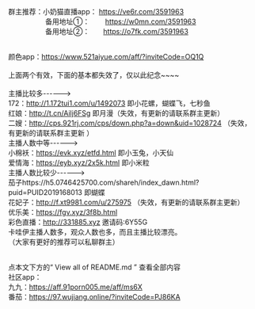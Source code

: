 群主推荐：小奶猫直播app： https://ve6r.com/3591963
               <br /> &nbsp;&nbsp;&nbsp;&nbsp;&nbsp;&nbsp;&nbsp;&nbsp;&nbsp;&nbsp;&nbsp;&nbsp;&nbsp;&nbsp;&nbsp;&nbsp;&nbsp;&nbsp;&nbsp;备用地址①： &nbsp;&nbsp;&nbsp;&nbsp;&nbsp;&nbsp; https://w0mn.com/3591963
                          <br /> &nbsp;&nbsp;&nbsp;&nbsp;&nbsp;&nbsp;&nbsp;&nbsp;&nbsp;&nbsp;&nbsp;&nbsp;&nbsp;&nbsp;&nbsp;&nbsp;&nbsp;&nbsp;&nbsp;备用地址②：&nbsp;&nbsp;&nbsp;&nbsp;&nbsp;&nbsp;&nbsp;https://o7fk.com/3591963
                          
<br />颜色app：https://www.521aiyue.com/aff/?inviteCode=OQ1Q
<br />
<br />上面两个有效，下面的基本都失效了，仅以此纪念~~~~
<br />
<br />主播比较多------>
<br />172：http://1.172tui1.com/u/1492073   即小花螺，蝴蝶飞，七秒鱼
<br />红娘：http://t.cn/Ailj6FSg  即月漫（失效，有更新的请联系群主更新）
<br />二嫂：http://cps.921rj.com/cps/down.php?a=down&uid=1028724 （失效，有更新的请联系群主更新
）
<br />主播人数中等------>
<br />小棉袄：https://evk.xyz/etfd.html  即小玉兔，小天仙
<br />爱情海：https://eyb.xyz/2x5k.html  即小米粒
<br />主播人数比较少------>
<br />茄子https://h5.0746425700.com/shareh/index_dawn.html?puid=PUID2019168013 即蝴蝶
<br />花妃子：http://f.xt9981.com/u/275975 （失效，有更新的请联系群主更新）
<br />优乐美：https://fgv.xyz/3f8b.html
<br />彩色直播：http://331885.xyz 邀请码:6Y55G
<br />卡哇伊主播人数多，观众人数也多，而且主播比较漂亮。
<br />（大家有更好的推荐可以私聊群主）


<br />点本文下方的“ View all of README.md ” 查看全部内容
<br />社区app：
<br />九九：https://aff.91porn005.me/aff/ms6X
<br />番茄：https://97.wujiang.online/?inviteCode=PJ86KA
